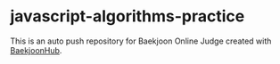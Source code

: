 # javascript-algorithms-practice
This is an auto push repository for Baekjoon Online Judge created with [BaekjoonHub](https://github.com/BaekjoonHub/BaekjoonHub).
